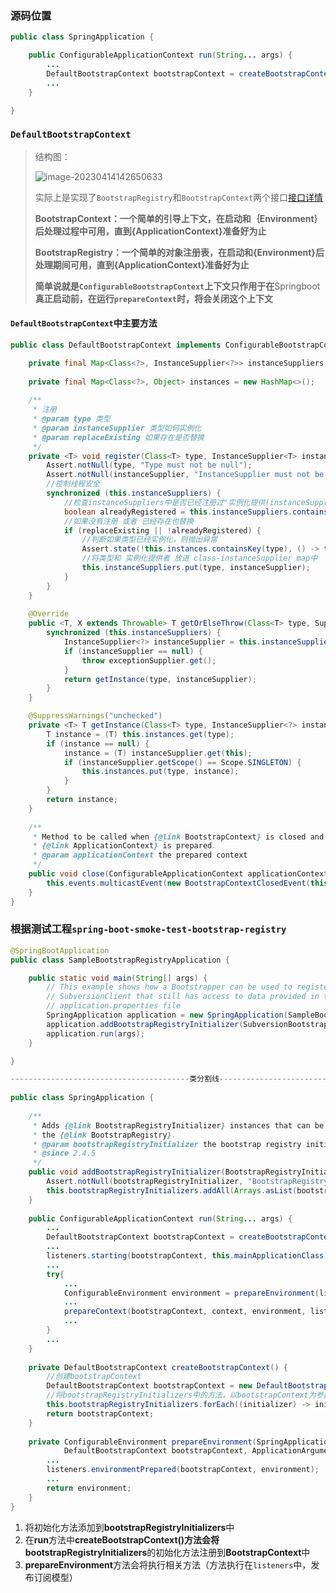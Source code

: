 ### 源码位置

```java
public class SpringApplication {

    public ConfigurableApplicationContext run(String... args) {
        ...
        DefaultBootstrapContext bootstrapContext = createBootstrapContext();
        ...
    }

}
```



### `DefaultBootstrapContext`

> 结构图：
>
> ![image-20230414142650633](https://xmls-typora-pic.oss-cn-shanghai.aliyuncs.com/pic/image-20230414142650633.png)
>
> 实际上是实现了`BootstrapRegistry`和`BootstrapContext`两个接口[接口详情](./3.bootstrapRegistryInitializers.md)
>
> **BootstrapContext：一个简单的引导上下文，在启动和｛Environment｝后处理过程中可用，直到{ApplicationContext}准备好为止**
>
> **BootstrapRegistry：一个简单的对象注册表，在启动和{Environment}后处理期间可用，直到{ApplicationContext}准备好为止**
>
> **简单说就是`ConfigurableBootstrapContext`上下文只作用于在**Springboot**真正启动前，在运行`prepareContext`时，将会关闭这个上下文**

#### `DefaultBootstrapContext`中主要方法

```java
public class DefaultBootstrapContext implements ConfigurableBootstrapContext {

    private final Map<Class<?>, InstanceSupplier<?>> instanceSuppliers = new HashMap<>();
    
    private final Map<Class<?>, Object> instances = new HashMap<>();
    
    /**
     * 注册
     * @param type 类型
     * @param instanceSupplier 类型如何实例化
     * @param replaceExisting 如果存在是否替换
     */
    private <T> void register(Class<T> type, InstanceSupplier<T> instanceSupplier, boolean replaceExisting) {
        Assert.notNull(type, "Type must not be null");
        Assert.notNull(instanceSupplier, "InstanceSupplier must not be null");
        //控制线程安全
        synchronized (this.instanceSuppliers) {
            //检查instanceSuppliers中是否已经注册过"实例化提供(instanceSupplier)"
            boolean alreadyRegistered = this.instanceSuppliers.containsKey(type);
            //如果没有注册 或者 已经存在也替换
            if (replaceExisting || !alreadyRegistered) {
                //判断如果类型已经实例化，则抛出异常
                Assert.state(!this.instances.containsKey(type), () -> type.getName() + " has already been created");
                //将类型和 实例化提供者 放进 class-instanceSupplier map中
                this.instanceSuppliers.put(type, instanceSupplier);
            }
        }
    }
    
    @Override
	public <T, X extends Throwable> T getOrElseThrow(Class<T> type, Supplier<? extends X> exceptionSupplier) throws X {
		synchronized (this.instanceSuppliers) {
			InstanceSupplier<?> instanceSupplier = this.instanceSuppliers.get(type);
			if (instanceSupplier == null) {
				throw exceptionSupplier.get();
			}
			return getInstance(type, instanceSupplier);
		}
	}

	@SuppressWarnings("unchecked")
	private <T> T getInstance(Class<T> type, InstanceSupplier<?> instanceSupplier) {
		T instance = (T) this.instances.get(type);
		if (instance == null) {
			instance = (T) instanceSupplier.get(this);
			if (instanceSupplier.getScope() == Scope.SINGLETON) {
				this.instances.put(type, instance);
			}
		}
		return instance;
	}
    
    /**
	 * Method to be called when {@link BootstrapContext} is closed and the
	 * {@link ApplicationContext} is prepared.
	 * @param applicationContext the prepared context
	 */
	public void close(ConfigurableApplicationContext applicationContext) {
		this.events.multicastEvent(new BootstrapContextClosedEvent(this, applicationContext));
	}
}
```

### 根据测试工程`spring-boot-smoke-test-bootstrap-registry`

```java
@SpringBootApplication
public class SampleBootstrapRegistryApplication {

	public static void main(String[] args) {
		// This example shows how a Bootstrapper can be used to register a custom
		// SubversionClient that still has access to data provided in the
		// application.properties file
		SpringApplication application = new SpringApplication(SampleBootstrapRegistryApplication.class);
		application.addBootstrapRegistryInitializer(SubversionBootstrap.withCustomClient(MySubversionClient::new));
		application.run(args);
	}

}

----------------------------------------类分割线----------------------------------------
    
public class SpringApplication {
    
    /**
	 * Adds {@link BootstrapRegistryInitializer} instances that can be used to initialize
	 * the {@link BootstrapRegistry}.
	 * @param bootstrapRegistryInitializer the bootstrap registry initializer to add
	 * @since 2.4.5
	 */
	public void addBootstrapRegistryInitializer(BootstrapRegistryInitializer bootstrapRegistryInitializer) {
		Assert.notNull(bootstrapRegistryInitializer, "BootstrapRegistryInitializer must not be null");
		this.bootstrapRegistryInitializers.addAll(Arrays.asList(bootstrapRegistryInitializer));
	}
    
    public ConfigurableApplicationContext run(String... args) {
        ...
        DefaultBootstrapContext bootstrapContext = createBootstrapContext();
        ...
        listeners.starting(bootstrapContext, this.mainApplicationClass);
        ...
        try{
            ...
            ConfigurableEnvironment environment = prepareEnvironment(listeners, bootstrapContext, applicationArguments);
            ...
            prepareContext(bootstrapContext, context, environment, listeners, applicationArguments, printedBanner);
            ...
        }
        ...
    }
    
    private DefaultBootstrapContext createBootstrapContext() {
        //创建bootstrapContext
        DefaultBootstrapContext bootstrapContext = new DefaultBootstrapContext();
        //将bootstrapRegistryInitializers中的方法，以bootstrapContext为参数去执行
       	this.bootstrapRegistryInitializers.forEach((initializer) -> initializer.initialize(bootstrapContext));
       	return bootstrapContext;
	}
    
    private ConfigurableEnvironment prepareEnvironment(SpringApplicationRunListeners listeners,
			DefaultBootstrapContext bootstrapContext, ApplicationArguments applicationArguments) {
        ...
		listeners.environmentPrepared(bootstrapContext, environment);
        ...
		return environment;
	}
}
```

1. 将初始化方法添加到**bootstrapRegistryInitializers**中
2. 在**run**方法中**createBootstrapContext()**方法会将**bootstrapRegistryInitializers**的初始化方法注册到**BootstrapContext**中
3. **prepareEnvironment**方法会将执行相关方法（方法执行在`listeners`中，发布订阅模型）